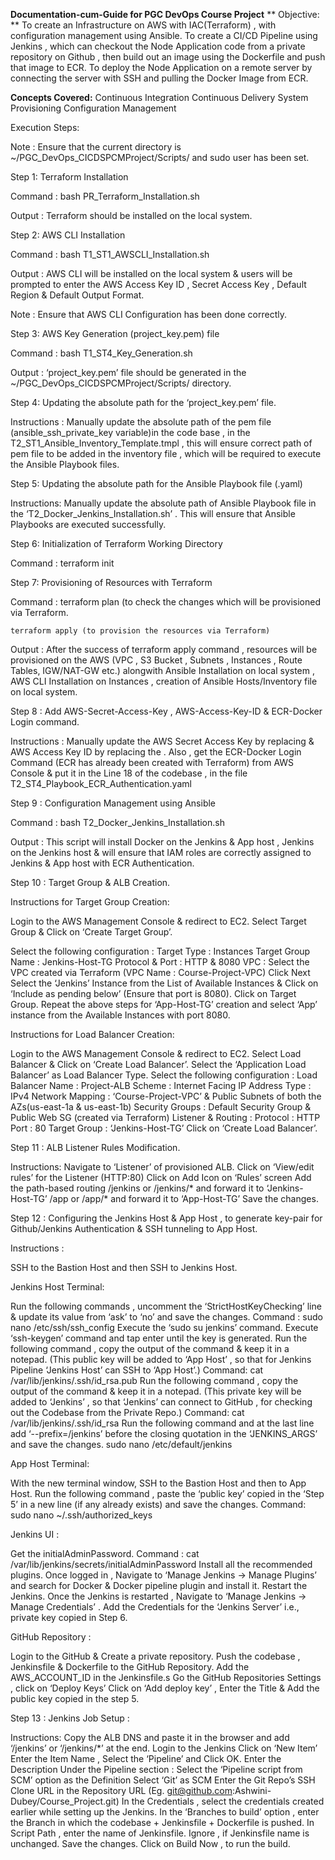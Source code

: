 **Documentation-cum-Guide for PGC DevOps Course Project**
**
Objective: **
To create an Infrastructure on AWS with IAC(Terraform) , with configuration management using Ansible.
To create a CI/CD Pipeline using Jenkins , which can checkout the Node Application code from a private repository on Github , then build out an image using the Dockerfile and push that image to ECR.
To deploy the Node Application on a remote server by connecting the server with SSH and pulling the Docker Image from ECR.

**Concepts Covered:**
Continuous Integration
Continuous Delivery
System Provisioning
Configuration Management


Execution Steps:

Note : Ensure that the current directory is ~/PGC_DevOps_CICDSPCMProject/Scripts/ and sudo user has been set.

Step 1: Terraform Installation

Command : bash PR_Terraform_Installation.sh

Output : Terraform should be installed on the local system.

Step 2: AWS CLI Installation

Command : bash T1_ST1_AWSCLI_Installation.sh

Output : AWS CLI will be installed on the local system & users will be prompted to enter the AWS Access Key ID , Secret Access Key , Default Region & Default Output Format.

Note : Ensure that AWS CLI Configuration has been done correctly.

Step 3: AWS Key Generation (project_key.pem) file

Command : bash T1_ST4_Key_Generation.sh

Output : ‘project_key.pem’ file should be generated in the ~/PGC_DevOps_CICDSPCMProject/Scripts/  directory.

Step 4: Updating the absolute path for the ‘project_key.pem’ file.

Instructions : Manually update the absolute path of the pem file (ansible_ssh_private_key variable)in the code base , in the T2_ST1_Ansible_Inventory_Template.tmpl , this will ensure correct path of pem file to be added in the inventory file , which will be required to execute the Ansible Playbook files.

Step 5: Updating the absolute path for the Ansible Playbook file (.yaml)

Instructions: Manually update the absolute path of Ansible Playbook file in the ‘T2_Docker_Jenkins_Installation.sh’ . This will ensure that Ansible Playbooks are executed successfully.

Step 6: Initialization of Terraform Working Directory

Command : terraform init

Step 7: Provisioning of Resources with Terraform

Command : 
terraform plan (to check the changes which will be provisioned via Terraform.
												
	terraform apply (to provision the resources via Terraform)

Output : After the success of terraform apply command , resources will be provisioned on the AWS (VPC , S3 Bucket , Subnets , Instances , Route Tables, IGW/NAT-GW etc.) alongwith Ansible Installation on local system , AWS CLI Installation on Instances , creation of Ansible Hosts/Inventory file on local system.

Step 8 : Add AWS-Secret-Access-Key , AWS-Access-Key-ID & ECR-Docker Login command.

Instructions : Manually update the AWS Secret Access Key by replacing <AWS-Secret-Access-Key> & AWS Access Key ID by replacing the <AWS-Access-Key-ID>. Also , get the ECR-Docker Login Command (ECR has already been created with Terraform) from AWS Console & put it in the Line 18 of the codebase , in the file T2_ST4_Playbook_ECR_Authentication.yaml

Step 9 : Configuration Management using Ansible

Command : bash T2_Docker_Jenkins_Installation.sh

Output : This script will install Docker on the Jenkins & App host , Jenkins on the Jenkins host & will ensure that IAM roles are correctly assigned to Jenkins & App host with ECR Authentication.

Step 10 : Target Group & ALB Creation.

Instructions for Target Group Creation:

Login to the AWS Management Console & redirect to EC2.
Select Target Group & Click on ‘Create Target Group’.



Select the following configuration :
Target Type : Instances
Target Group Name : Jenkins-Host-TG
Protocol & Port : HTTP & 8080
VPC : Select the VPC created via Terraform (VPC Name : Course-Project-VPC)
Click Next
Select the ‘Jenkins’ Instance from the List of Available Instances & Click on ‘Include as pending below’ (Ensure that port is 8080).
Click on Target Group.
Repeat the above steps for ‘App-Host-TG’ creation and select ‘App’ instance from the Available Instances with port 8080.

Instructions for Load Balancer Creation:

Login to the AWS Management Console & redirect to EC2.
Select Load Balancer & Click on ‘Create Load Balancer’.
Select the ‘Application Load Balancer’ as Load Balancer Type.
Select the following configuration :
Load Balancer Name : Project-ALB
Scheme : Internet Facing
IP Address Type : IPv4
Network Mapping : ‘Course-Project-VPC’ & Public Subnets of both the AZs(us-east-1a & us-east-1b)
Security Groups : Default Security Group & Public Web SG (created via Terraform)
Listener & Routing : 
Protocol : HTTP
Port : 80
Target Group : ‘Jenkins-Host-TG’
Click on ‘Create Load Balancer’.

Step 11 : ALB Listener Rules Modification.

Instructions:
Navigate to ‘Listener’ of provisioned ALB.
Click on ‘View/edit rules’ for the Listener (HTTP:80)
Click on Add Icon on ‘Rules’ screen
Add the path-based routing 
/jenkins or /jenkins/* and forward it to ‘Jenkins-Host-TG’ 
/app or /app/* and forward it to ‘App-Host-TG’
Save the changes.



Step 12 : Configuring the Jenkins Host & App Host , to generate key-pair for Github/Jenkins Authentication & SSH tunneling to App Host.

Instructions :

SSH to the Bastion Host and then SSH to Jenkins Host.

Jenkins Host Terminal:

Run the following commands , uncomment the ‘StrictHostKeyChecking’ line & update its value from ‘ask’ to ‘no’ and save the changes.
Command : sudo nano /etc/ssh/ssh_config 
Execute the ‘sudo su jenkins’ command.
Execute ‘ssh-keygen’ command and tap enter until the key is generated.
Run the following command , copy the output of the command & keep it in a notepad. (This public key will be added to ‘App Host’ , so that for Jenkins Pipeline ‘Jenkins Host’ can SSH to ‘App Host’.)
Command: cat /var/lib/jenkins/.ssh/id_rsa.pub
Run the following command , copy the output of the command & keep it in a notepad. (This private key will be added to ‘Jenkins’ , so that ‘Jenkins’ can connect to GitHub , for checking out the Codebase from the Private Repo.)
Command: cat /var/lib/jenkins/.ssh/id_rsa
Run the following command and at the last line add ‘--prefix=/jenkins’ before the closing quotation in the ‘JENKINS_ARGS’ and save the changes.
sudo nano /etc/default/jenkins


App Host Terminal:

With the new terminal window, SSH to the Bastion Host and then to App Host.
Run the following command , paste the ‘public key’ copied in the ‘Step 5’ in a new line (if any already exists) and save the changes.
Command: sudo nano ~/.ssh/authorized_keys

Jenkins UI :

Get the initialAdminPassword.
Command : cat /var/lib/jenkins/secrets/initialAdminPassword
Install all the recommended plugins.
Once logged in , Navigate to ‘Manage Jenkins -> Manage Plugins’ and search for Docker & Docker pipeline plugin and install it.
Restart the Jenkins.
Once the Jenkins is restarted , Navigate to ‘Manage Jenkins -> Manage Credentials’ . Add the Credentials for the ‘Jenkins Server’ i.e., private key copied in Step 6.


GitHub Repository :

Login to the GitHub & Create a private repository.
Push the codebase , Jenkinsfile & Dockerfile to the GitHub Repository.
Add the AWS_ACCOUNT_ID in the Jenkinsfile.s
Go the GitHub Repositories Settings , click on ‘Deploy Keys’
Click on ‘Add deploy key’ , Enter the Title & Add the public key copied in the step 5.

Step 13 : Jenkins Job Setup :

Instructions:
Copy the ALB DNS and paste it in the browser and add ‘/jenkins’ or ‘/jenkins/*’ at the end.
Login to the Jenkins
Click on ‘New Item’
Enter the Item Name , Select the ‘Pipeline’ and Click OK.
Enter the Description
Under the Pipeline section :
Select the ‘Pipeline script from SCM’ option as the Definition
Select ‘Git’ as SCM
Enter the Git Repo’s SSH Clone URL in the Repository URL (Eg. git@github.com:Ashwini-Dubey/Course_Project.git)
In the Credentials , select the credentials created earlier while setting up the Jenkins.
In the ‘Branches to build’ option , enter the Branch in which the codebase + Jenkinsfile + Dockerfile is pushed.
In Script Path , enter the name of Jenkinsfile. Ignore , if Jenkinsfile name is unchanged.
Save the changes.
Click on Build Now , to run the build.





	



	


		










